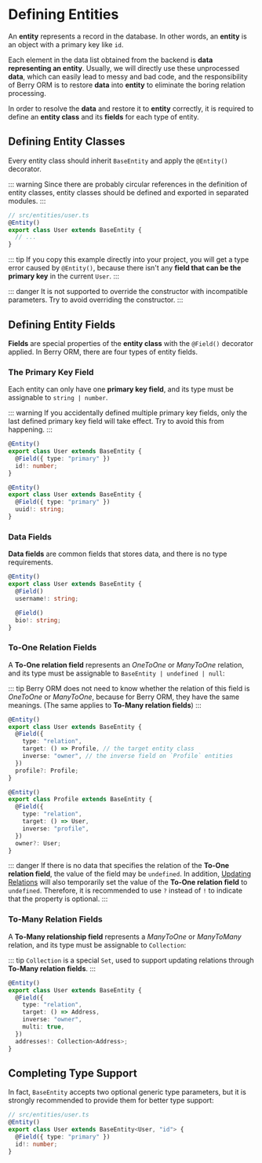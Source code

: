 # Defining Entities

An **entity** represents a record in the database. In other words, an **entity** is an object with a primary key like `id`.

Each element in the data list obtained from the backend is **data** **representing an entity**. Usually, we will directly use these unprocessed **data**, which can easily lead to messy and bad code, and the responsibility of Berry ORM is to restore **data** into **entity** to eliminate the boring relation processing.

In order to resolve the **data** and restore it to **entity** correctly, it is required to define an **entity class** and its **fields** for each type of entity.

## Defining Entity Classes

Every entity class should inherit `BaseEntity` and apply the `@Entity()` decorator.

::: warning
Since there are probably circular references in the definition of entity classes, entity classes should be defined and exported in separated modules.
:::

```ts {2,3}
// src/entities/user.ts
@Entity()
export class User extends BaseEntity {
  // ...
}
```

::: tip
If you copy this example directly into your project, you will get a type error caused by `@Entity()`, because there isn't any **field that can be the primary key** in the current `User`.
:::

::: danger
It is not supported to override the constructor with incompatible parameters. Try to avoid overriding the constructor.
:::

## Defining Entity Fields

**Fields** are special properties of the **entity class** with the `@Field()` decorator applied. In Berry ORM, there are four types of entity fields.

### The Primary Key Field

Each entity can only have one **primary key field**, and its type must be assignable to `string | number`.

::: warning
If you accidentally defined multiple primary key fields, only the last defined primary key field will take effect. Try to avoid this from happening.
:::

```ts {3}
@Entity()
export class User extends BaseEntity {
  @Field({ type: "primary" })
  id!: number;
}
```

```ts {3}
@Entity()
export class User extends BaseEntity {
  @Field({ type: "primary" })
  uuid!: string;
}
```

### Data Fields

**Data fields** are common fields that stores data, and there is no type requirements.

```ts {3,6}
@Entity()
export class User extends BaseEntity {
  @Field()
  username!: string;

  @Field()
  bio!: string;
}
```

### To-One Relation Fields

A **To-One relation field** represents an _OneToOne_ or _ManyToOne_ relation, and its type must be assignable to `BaseEntity | undefined | null`:

::: tip
Berry ORM does not need to know whether the relation of this field is _OneToOne_ or _ManyToOne_, because for Berry ORM, they have the same meanings. (The same applies to **To-Many relation fields**)
:::

```ts {4-6}
@Entity()
export class User extends BaseEntity {
  @Field({
    type: "relation",
    target: () => Profile, // the target entity class
    inverse: "owner", // the inverse field on `Profile` entities
  })
  profile?: Profile;
}
```

```ts {4-6}
@Entity()
export class Profile extends BaseEntity {
  @Field({
    type: "relation",
    target: () => User,
    inverse: "profile",
  })
  owner?: User;
}
```

::: danger
If there is no data that specifies the relation of the **To-One relation field**, the value of the field may be `undefined`. In addition, [Updating Relations](./updating-entities#updating-relations) will also temporarily set the value of the **To-One relation field** to `undefined`. Therefore, it is recommended to use `?` instead of `!` to indicate that the property is optional.
:::

### To-Many Relation Fields

A **To-Many relationship field** represents a _ManyToOne_ or _ManyToMany_ relation, and its type must be assignable to `Collection`:

::: tip
`Collection` is a special `Set`, used to support updating relations through **To-Many relation fields**.
:::

```ts {7}
@Entity()
export class User extends BaseEntity {
  @Field({
    type: "relation",
    target: () => Address,
    inverse: "owner",
    multi: true,
  })
  addresses!: Collection<Address>;
}
```

## Completing Type Support

In fact, `BaseEntity` accepts two optional generic type parameters, but it is strongly recommended to provide them for better type support:

```ts {3}
// src/entities/user.ts
@Entity()
export class User extends BaseEntity<User, "id"> {
  @Field({ type: "primary" })
  id!: number;
}
```
